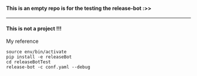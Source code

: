 #### This is an empty repo is for the testing the release-bot :>> 
---
#### This is not a project !!!
My reference
```shell
source env/bin/activate
pip install -e releaseBot
cd releaseBotTest
release-bot -c conf.yaml --debug
```
